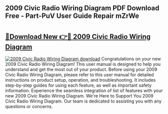 ## 2009 Civic Radio Wiring Diagram PDF Download Free - Part-PuV User Guide Repair mZrWe

# <h2><a href="http://dfm6if.blite.top/?on=2009+Civic+Radio+Wiring+Diagram">🔗Download New 👉🔴 2009 Civic Radio Wiring Diagram</a></h2>

[![2009 Civic Radio Wiring Diagram download](https://i.imgur.com/lujVjoI.png)](http://dfm6if.blite.top/?on=2009+Civic+Radio+Wiring+Diagram)
Congratulations on your new 2009 Civic Radio Wiring Diagram! This user manual is designed to help you understand and get the most out of your product. Before using your 2009 Civic Radio Wiring Diagram, please refer to this user manual for detailed instructions on product setup, operation, and troubleshooting. It includes step-by-step guides for using each feature, as well as important safety information. Experience the seamless integration of list of features with your new 2009 Civic Radio Wiring Diagram. We're Here to Support You 2009 Civic Radio Wiring Diagram. Our team is dedicated to assisting you with any questions or concerns.
